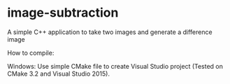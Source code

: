 # image-subtraction
A simple C++ application to take two images and generate a difference image

How to compile:

Windows: Use simple CMake file to create Visual Studio project (Tested on CMake 3.2 and Visual Studio 2015).